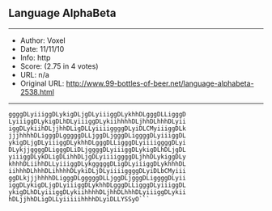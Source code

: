 
## Language AlphaBeta ##
---
- Author: Voxel
- Date: 11/11/10
- Info: http
- Score:  (2.75 in 4 votes)
- URL: n/a
- Original URL: http://www.99-bottles-of-beer.net/language-alphabeta-2538.html
---

```ebZCMyiiiggDLkjjjhhhhDLigggDLgggggDLLjggDLjgggDLi
ggggDLyiiiggDLykigDLjgDLyiiiggDLykhhDLgggDLLigggD
LyiiiggDLykigDLhDLyiiiggDLykiihhhhDLjhhDLhhhDLyii
iggDLykiihDLjjhhDLigDLLyiiiiggggDLyiDLCMyiiiggDLk
jjjhhhhDLigggDLgggggDLLjggDLjgggDLiggggDLyiiiggDL
ykigDLjgDLyiiiggDLykhhDLgggDLLigggDLyiiiiggggDLyi
DLykjjggggDLigggDLiDLjggggDLyiiiggDLykigDLhDLjgDL
yiiiggDLykDLigDLihhDLjgDLyiiiiggggDLjhhDLykiggDLy  
khhhDLiihhDLLyiiiggDLykgggggDLigDLyiiiggDLykhhhDL
iihhhDLhhhDLihhhhDLykiDLjDLyiiiiggggDLyiDLbCMyiii 
ggDLkjjjhhhhDLigggDLgggggDLLjggDLjgggDLiggggDLyii
iggDLykigDLjgDLyiiiggDLykhhDLgggDLLigggDLyiiiggDL
ykigDLhDLyiiiggDLykiihhhhDLjhhDLhhhDLyiiiggDLykii
hDLjjhhDLigDLLyiiiiihhhhDLyiDLLYSSyO```